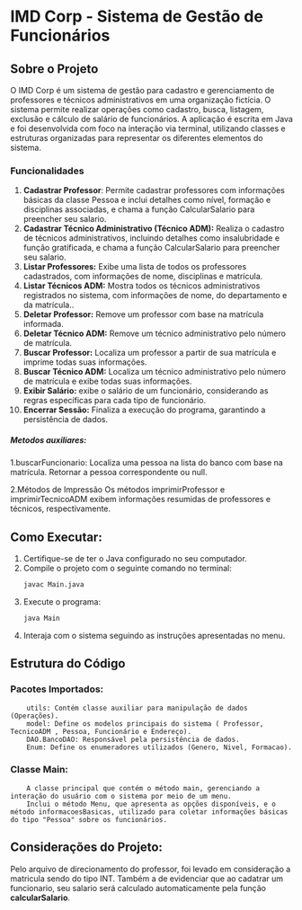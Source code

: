 # IMD Corp - Sistema de Gestão de Funcionários
## Sobre o Projeto

O IMD Corp é um sistema de gestão para cadastro e gerenciamento de professores e técnicos administrativos em uma organização fictícia. O sistema permite realizar operações como cadastro, busca, listagem, exclusão e cálculo de salário de funcionários. A aplicação é escrita em Java e foi desenvolvida com foco na interação via terminal, utilizando classes e estruturas organizadas para representar os diferentes elementos do sistema.
### Funcionalidades
  1. **Cadastrar Professor**: Permite cadastrar professores com informações básicas da classe Pessoa e inclui detalhes como nível, formação e disciplinas associadas, e chama a função CalcularSalario para preencher seu salario.
  2. **Cadastrar Técnico Administrativo (Técnico ADM):** Realiza o cadastro de técnicos administrativos, incluindo detalhes como insalubridade e função gratificada, e chama a função CalcularSalario para preencher seu salario.
  3. **Listar Professores:** Exibe uma lista de todos os professores cadastrados, com informações de nome, disciplinas e matrícula.
  4. **Listar Técnicos ADM:** Mostra todos os técnicos administrativos registrados no sistema, com informações de nome, do departamento e da matrícula..
  5. **Deletar Professor:** Remove um professor com base na matrícula informada.
  6. **Deletar Técnico ADM:** Remove um técnico administrativo pelo número de matrícula.
  7. **Buscar Professor:** Localiza um professor a partir de sua matrícula e imprime todas suas informações.
  8. **Buscar Técnico ADM:** Localiza um técnico administrativo pelo número de matrícula e exibe todas suas informações.
  9. **Exibir Salário:** exibe o salário de um funcionário, considerando as regras específicas para cada tipo de funcionário.
  10. **Encerrar Sessão:** Finaliza a execução do programa, garantindo a persistência de dados.
##### Metodos auxiliares:
  1.buscarFuncionario:
  Localiza uma pessoa na lista do banco com base na matrícula. Retornar a pessoa correspondente ou null.

  2.Métodos de Impressão
  Os métodos imprimirProfessor e imprimirTecnicoADM exibem informações resumidas de professores e técnicos, respectivamente.
## Como Executar:
  1. Certifique-se de ter o Java configurado no seu computador.
  2. Compile o projeto com o seguinte comando no terminal:
     ```bash
     javac Main.java
  3. Execute o programa:
     ```bash
     java Main
  4. Interaja com o sistema seguindo as instruções apresentadas no menu.
## Estrutura do Código


  ### Pacotes Importados:
        utils: Contém classe auxiliar para manipulação de dados (Operações).
        model: Define os modelos principais do sistema ( Professor, TecnicoADM , Pessoa, Funcionário e Endereço).
        DAO.BancoDAO: Responsável pela persistência de dados.
        Enum: Define os enumeradores utilizados (Genero, Nivel, Formacao).

  ### Classe Main:
        A classe principal que contém o método main, gerenciando a interação do usuário com o sistema por meio de um menu.
        Inclui o método Menu, que apresenta as opções disponíveis, e o método informacoesBasicas, utilizado para coletar informações básicas do tipo "Pessoa" sobre os funcionários.
        
## Considerações do Projeto:
  Pelo arquivo de direcionamento do professor, foi levado em consideração a matricula sendo do tipo INT.
  Também a de evidenciar que ao cadatrar um funcionario, seu salario será calculado automaticamente pela função **calcularSalario**.
